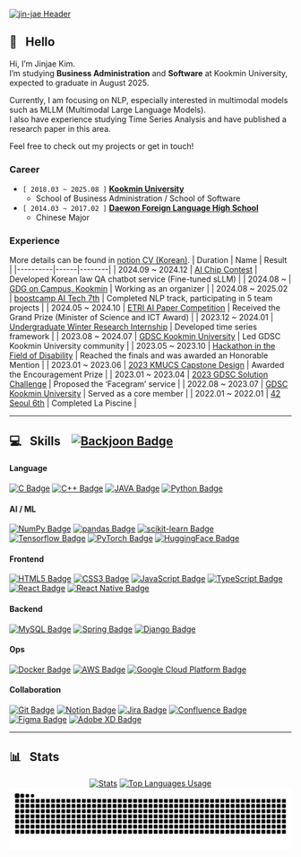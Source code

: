 [![jin-jae Header](https://capsule-render.vercel.app/api?type=venom&height=250&text=Jinjae%27s%20Github&fontSize=90&color=0:8871e5,100:b678c4&stroke=b678c4)](https://github.com/jin-jae)


## 👋&nbsp;&nbsp;&nbsp;Hello
Hi, I’m Jinjae Kim.  
I’m studying **Business Administration** and **Software** at Kookmin University, expected to graduate in August 2025.

Currently, I am focusing on NLP, especially interested in multimodal models such as MLLM (Multimodal Large Language Models).  
I also have experience studying Time Series Analysis and have published a research paper in this area.

Feel free to check out my projects or get in touch!

### Career
- ```[ 2018.03 ~ 2025.08 ]``` [**Kookmin University**](https://kookmin.ac.kr)
  - School of Business Administration / School of Software
- ```[ 2014.03 ~ 2017.02 ]``` [**Daewon Foreign Language High School**](http://www.dwfl.hs.kr)
  - Chinese Major

### Experience
More details can be found in [notion CV (Korean)](https://jinjae.notion.site/aboutme).
| Duration | Name | Result |
|----------|------|--------|
| 2024.09 ~ 2024.12 | [AI Chip Contest](https://www.aichipcon.or.kr/) | Developed Korean law QA chatbot service (Fine-tuned sLLM) |
| 2024.08 ~         | [GDG on Campus, Kookmin](https://gdsc.community.dev/) | Working as an organizer |
| 2024.08 ~ 2025.02 | [boostcamp AI Tech 7th](https://boostcamp.connect.or.kr/program_ai.html) | Completed NLP track, participating in 5 team projects |
| 2024.05 ~ 2024.10 | [ETRI AI Paper Competition](https://aifactory.space/task/2790/overview) | Received the Grand Prize (Minister of Science and ICT Award) |
| 2023.12 ~ 2024.01 | [Undergraduate Winter Research Internship](https://gdsc.community.dev/) | Developed time series framework |
| 2023.08 ~ 2024.07 | [GDSC Kookmin University](https://gdsc.community.dev/) | Led GDSC Kookmin University community |
| 2023.05 ~ 2023.10 | [Hackathon in the Field of Disability](https://www.kfpd.org/36/4262) | Reached the finals and was awarded an Honorable Mention |
| 2023.01 ~ 2023.06 | [2023 KMUCS Capstone Design](https://www.kfpd.org/36/4262) | Awarded the Encouragement Prize |
| 2023.01 ~ 2023.04 | [2023 GDSC Solution Challenge](https://developers.google.com/community/gdsc-solution-challenge) | Proposed the ‘Facegram’ service |
| 2022.08 ~ 2023.07 | [GDSC Kookmin University](https://gdsc.community.dev/) | Served as a core member |
| 2022.01 ~ 2022.01 | [42 Seoul 6th](https://42seoul.kr/seoul42/main/view) | Completed La Piscine |


---

## 💻&nbsp;&nbsp;&nbsp;Skills&nbsp;&nbsp;&nbsp;&nbsp;[![Backjoon Badge](http://mazassumnida.wtf/api/mini/generate_badge?boj=jinjae)](https://solved.ac/jinjae)

#### Language
[![C Badge](https://img.shields.io/badge/C-A8B9CC?style=flat-square&logo=C&logoColor=white)](https://cplusplus.com/reference/clibrary/)
[![C++ Badge](https://img.shields.io/badge/C++-00599C?style=flat-square&logo=C%2B%2B&logoColor=white)](https://isocpp.org)
[![JAVA Badge](https://img.shields.io/badge/JAVA-CB3325?style=flat-square)](https://www.oracle.com/java/)
[![Python Badge](https://img.shields.io/badge/Python-3776AB?style=flat-square&logo=Python&logoColor=white)](https://docs.python.org/3/reference/index.html)

#### AI / ML
[![NumPy Badge](https://img.shields.io/badge/NumPy-013243?style=flat-square&logo=NumPy&logoColor=white)](https://numpy.org)
[![pandas Badge](https://img.shields.io/badge/pandas-150458?style=flat-square&logo=pandas&logoColor=white)](https://pandas.pydata.org)
[![scikit-learn Badge](https://img.shields.io/badge/scikit%20learn-F7931E?style=flat-square&logo=scikitlearn&logoColor=white)](https://scikit-learn.org)
[![Tensorflow Badge](https://img.shields.io/badge/TensorFlow-FF6F00?style=flat-square&logo=TensorFlow&logoColor=white)](https://www.tensorflow.org)
[![PyTorch Badge](https://img.shields.io/badge/PyTorch-EE4C2C?style=flat-square&logo=PyTorch&logoColor=white)](https://pytorch.org)
[![HuggingFace Badge](https://img.shields.io/badge/Transformers-FFD21E?style=flat-square&logo=Hugging%20Face&logoColor=black)](https://pytorch.org)

#### Frontend
[![HTML5 Badge](https://img.shields.io/badge/HTML-E34F26?style=flat-square&logo=HTML5&logoColor=white)](https://www.w3.org)
[![CSS3 Badge](https://img.shields.io/badge/CSS3-1572B6?style=flat-square&logo=CSS3&logoColor=white)](https://www.w3.org)
[![JavaScript Badge](https://img.shields.io/badge/JavaScript-F7DF1E?style=flat-square&logo=JavaScript&logoColor=black)](https://www.ecma-international.org)
[![TypeScript Badge](https://img.shields.io/badge/TypeScript-3178C6?style=flat-square&logo=TypeScript&logoColor=white)](https://www.typescriptlang.org)
[![React Badge](https://img.shields.io/badge/React-61DAFB?style=flat-square&logo=React&logoColor=black)](https://react.dev)
[![React Native Badge](https://img.shields.io/badge/React%20Native-30303D?style=flat-square&logo=React&logoColor=white)](https://reactnative.dev)

#### Backend
[![MySQL Badge](https://img.shields.io/badge/MySQL-4479A1?style=flat-square&logo=MySQL&logoColor=white)](https://dev.mysql.com/doc/refman/8.0/en)
[![Spring Badge](https://img.shields.io/badge/Spring-6DB33F?style=flat-square&logo=Spring&logoColor=white)](https://spring.io)
[![Django Badge](https://img.shields.io/badge/Django-092E20?style=flat-square&logo=Django&logoColor=white)](https://spring.io)

#### Ops
[![Docker Badge](https://img.shields.io/badge/Docker-2496ED?style=flat-square&logo=Docker&logoColor=white)](https://www.docker.com)
[![AWS Badge](https://img.shields.io/badge/Amazon%20AWS-232F3E?style=flat-square&logo=Amazon&20Web%20Services&logoColor=white)](https://aws.amazon.com)
[![Google Cloud Platform Badge](https://img.shields.io/badge/Google%20Cloud-4285F4?style=flat-square&logo=Google%20Cloud&logoColor=white)](https://cloud.google.com)

#### Collaboration
[![Git Badge](https://img.shields.io/badge/Git-F05032?style=flat-square&logo=Git&logoColor=white)](https://git-scm.com)
[![Notion Badge](https://img.shields.io/badge/Notion-000000?style=flat-square&logo=Notion&logoColor=white)](https://notion.so)
[![Jira Badge](https://img.shields.io/badge/Jira-0052CC?style=flat-square&logo=Jira&logoColor=white)](https://www.atlassian.com/software/jira)
[![Confluence Badge](https://img.shields.io/badge/Confluence-172B4D?style=flat-square&logo=Confluence&logoColor=white)](https://www.atlassian.com/software/confluence)
[![Figma Badge](https://img.shields.io/badge/Figma-F24E1E?style=flat-square&logo=Figma&logoColor=white)](https://www.figma.com)
[![Adobe XD Badge](https://img.shields.io/badge/Adobe%20XD-FF61F6?style=flat-square&logo=Adobe%20XD&logoColor=white)](https://helpx.adobe.com/kr/support/xd.html)

---

## 📊&nbsp;&nbsp;&nbsp;Stats

<div align="center">
  <a href="https://github.com/jin-jae?tab=repositories"><img alt="Stats" src="https://github-readme-stats.vercel.app/api?username=jin-jae&show_icons=true&theme=tokyonight&hide_border=true" width=50%></a>
  <a href="https://github.com/jin-jae"><img alt="Top Languages Usage" src="https://github-readme-stats.vercel.app/api/top-langs/?username=jin-jae&size_weight=0.3&count_weight=0.7&layout=donut&theme=tokyonight&count_private=true&hide_border=true" width=34%></a>
  <picture>
    <source media="(prefers-color-scheme: dark)" srcset="https://raw.githubusercontent.com/jin-jae/jin-jae/output/github-contribution-grid-snake-dark.svg">
    <source media="(prefers-color-scheme: light)" srcset="https://raw.githubusercontent.com/jin-jae/jin-jae/output/github-contribution-grid-snake.svg">
    <img alt="github contribution grid snake animation" src="https://raw.githubusercontent.com/jin-jae/jin-jae/output/github-contribution-grid-snake.svg">
  </picture>
</div>
